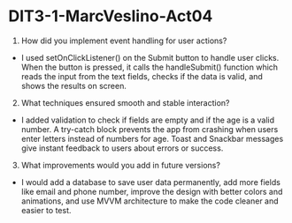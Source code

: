 # DIT3-1-MarcVeslino-Act04

1. How did you implement event handling for user actions?

- I used setOnClickListener() on the Submit button to handle user clicks. When the button is pressed, it calls the handleSubmit() function which reads the input from the text fields, checks if the data is valid, and shows the results on screen.

2. What techniques ensured smooth and stable interaction?

- I added validation to check if fields are empty and if the age is a valid number. A try-catch block prevents the app from crashing when users enter letters instead of numbers for age. Toast and Snackbar messages give instant feedback to users about errors or success.

3. What improvements would you add in future versions?

- I would add a database to save user data permanently, add more fields like email and phone number, improve the design with better colors and animations, and use MVVM architecture to make the code cleaner and easier to test.

